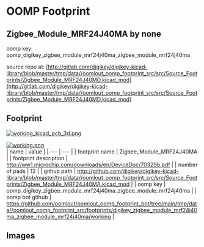 # OOMP Footprint  
## Zigbee_Module_MRF24J40MA  by none  
  
oomp key: oomp_digikey_zigbee_module_mrf24j40ma_zigbee_module_mrf24j40ma  
  
source repo at: [http://gitlab.com/digikey/digikey-kicad-library/blob/master/tmp/data//oomlout_oomp_footprint_src/src/Source_Footprints/Zigbee_Module_MRF24J40MD.kicad_mod](http://gitlab.com/digikey/digikey-kicad-library/blob/master/tmp/data//oomlout_oomp_footprint_src/src/Source_Footprints/Zigbee_Module_MRF24J40MD.kicad_mod)  
## Footprint  
  
[![working_kicad_pcb_3d.png](working_kicad_pcb_3d_600.png)](working_kicad_pcb_3d.png)  
  
[![working.png](working_600.png)](working.png)  
| name | value | 
| --- | --- | 
| footprint name | Zigbee_Module_MRF24J40MA | 
| footprint description | http://ww1.microchip.com/downloads/en/DeviceDoc/70329b.pdf | 
| number of pads | 12 | 
| github path | http://github.com/digikey/digikey-kicad-library/blob/master/tmp/data//oomlout_oomp_footprint_src/src/Source_Footprints/Zigbee_Module_MRF24J40MA.kicad_mod | 
| oomp key | oomp_digikey_zigbee_module_mrf24j40ma_zigbee_module_mrf24j40ma | 
| oomp bot github | https://github.com/oomlout/oomlout_oomp_footprint_bot/tree/main/tmp/data//oomlout_oomp_footprint_src/footprints/digikey_zigbee_module_mrf24j40ma_zigbee_module_mrf24j40ma/working | 
## Images  
